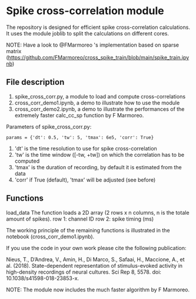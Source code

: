 # Spike cross-correlation module


The repository is designed for efficient spike cross-correlation calculations. It uses the module joblib to split the calculations on different cores.

NOTE: Have a look to @FMarmoreo 's implementation based on sparse matrix (https://github.com/FMarmoreo/cross_spike_train/blob/main/spike_train.ipynb)

## File description
1. spike_cross_corr.py, a module to load and compute cross-correlations
2. cross_corr_demo1.ipynb, a demo to illustrate how to use the module
3. cross_corr_demo2.ipynb, a demo to illustrate the performances of the extremely faster calc_cc_sp function by F Marmoreo.

Parameters of spike_cross_corr.py:
````
params = {'dt': 0.5, 'tw': 5, 'tmax': 6e5, 'corr': True}
````
1. 'dt' is the time resolution to use for spike cross-correlation
2. 'tw' is the time window ([-tw, +tw]) on which the correlation has to be computed 
3. 'tmax' is the duration of recording, by default it is estimated from the data 
4. 'corr' if True (default), 'tmax' will be adjusted (see before)


## Functions


load_data 
    The function loads a 2D array (2 rows x n columns, n is the totale amount of spikes).
    row 1: channel ID
    row 2: spike timing (ms)

The working principle of the remaining functions is illustrated in the notebook (cross_corr_demo1.ipynb).
    

If you use the code in your own work please cite the following publication:

Nieus, T., D’Andrea, V., Amin, H., Di Marco, S., Safaai, H., Maccione, A., et al. (2018). State-dependent representation of stimulus-evoked activity in high-density recordings of neural cultures. Sci Rep 8, 5578. doi: 10.1038/s41598-018-23853-x.


NOTE: The module now includes the much faster algorithm by F Marmoreo.